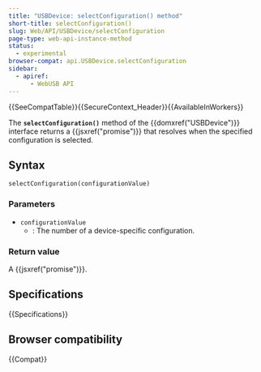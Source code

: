 ```yaml
---
title: "USBDevice: selectConfiguration() method"
short-title: selectConfiguration()
slug: Web/API/USBDevice/selectConfiguration
page-type: web-api-instance-method
status:
  - experimental
browser-compat: api.USBDevice.selectConfiguration
sidebar:
  - apiref:
      - WebUSB API
---
```


{{SeeCompatTable}}{{SecureContext_Header}}{{AvailableInWorkers}}

The **`selectConfiguration()`** method of the
{{domxref("USBDevice")}} interface returns a {{jsxref("promise")}} that resolves when
the specified configuration is selected.

## Syntax

```js-nolint
selectConfiguration(configurationValue)
```

### Parameters

- `configurationValue`
  - : The number of a device-specific configuration.

### Return value

A {{jsxref("promise")}}.

## Specifications

{{Specifications}}

## Browser compatibility

{{Compat}}

